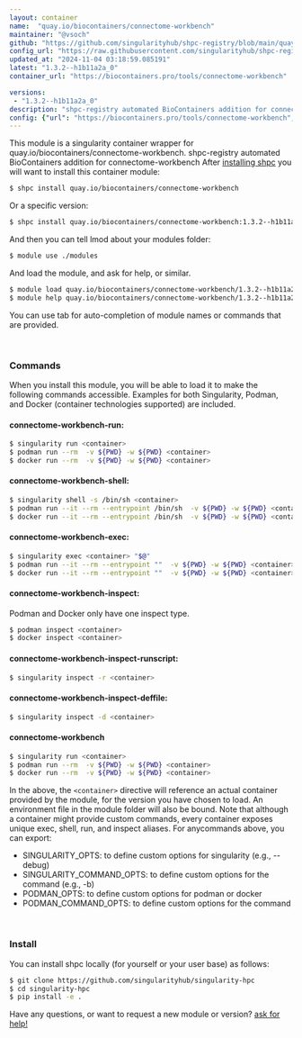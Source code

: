 ```yaml
---
layout: container
name:  "quay.io/biocontainers/connectome-workbench"
maintainer: "@vsoch"
github: "https://github.com/singularityhub/shpc-registry/blob/main/quay.io/biocontainers/connectome-workbench/container.yaml"
config_url: "https://raw.githubusercontent.com/singularityhub/shpc-registry/main/quay.io/biocontainers/connectome-workbench/container.yaml"
updated_at: "2024-11-04 03:18:59.085191"
latest: "1.3.2--h1b11a2a_0"
container_url: "https://biocontainers.pro/tools/connectome-workbench"

versions:
 - "1.3.2--h1b11a2a_0"
description: "shpc-registry automated BioContainers addition for connectome-workbench"
config: {"url": "https://biocontainers.pro/tools/connectome-workbench", "maintainer": "@vsoch", "description": "shpc-registry automated BioContainers addition for connectome-workbench", "latest": {"1.3.2--h1b11a2a_0": "sha256:399e9061585d36fa03888a4945f769aa1e5a61264b4a65849e02bc8512922cac"}, "tags": {"1.3.2--h1b11a2a_0": "sha256:399e9061585d36fa03888a4945f769aa1e5a61264b4a65849e02bc8512922cac"}, "docker": "quay.io/biocontainers/connectome-workbench"}
---
```


This module is a singularity container wrapper for quay.io/biocontainers/connectome-workbench.
shpc-registry automated BioContainers addition for connectome-workbench
After [installing shpc](#install) you will want to install this container module:


```bash
$ shpc install quay.io/biocontainers/connectome-workbench
```

Or a specific version:

```bash
$ shpc install quay.io/biocontainers/connectome-workbench:1.3.2--h1b11a2a_0
```

And then you can tell lmod about your modules folder:

```bash
$ module use ./modules
```

And load the module, and ask for help, or similar.

```bash
$ module load quay.io/biocontainers/connectome-workbench/1.3.2--h1b11a2a_0
$ module help quay.io/biocontainers/connectome-workbench/1.3.2--h1b11a2a_0
```

You can use tab for auto-completion of module names or commands that are provided.

<br>

### Commands

When you install this module, you will be able to load it to make the following commands accessible.
Examples for both Singularity, Podman, and Docker (container technologies supported) are included.

#### connectome-workbench-run:

```bash
$ singularity run <container>
$ podman run --rm  -v ${PWD} -w ${PWD} <container>
$ docker run --rm  -v ${PWD} -w ${PWD} <container>
```

#### connectome-workbench-shell:

```bash
$ singularity shell -s /bin/sh <container>
$ podman run --it --rm --entrypoint /bin/sh  -v ${PWD} -w ${PWD} <container>
$ docker run --it --rm --entrypoint /bin/sh  -v ${PWD} -w ${PWD} <container>
```

#### connectome-workbench-exec:

```bash
$ singularity exec <container> "$@"
$ podman run --it --rm --entrypoint ""  -v ${PWD} -w ${PWD} <container> "$@"
$ docker run --it --rm --entrypoint ""  -v ${PWD} -w ${PWD} <container> "$@"
```

#### connectome-workbench-inspect:

Podman and Docker only have one inspect type.

```bash
$ podman inspect <container>
$ docker inspect <container>
```

#### connectome-workbench-inspect-runscript:

```bash
$ singularity inspect -r <container>
```

#### connectome-workbench-inspect-deffile:

```bash
$ singularity inspect -d <container>
```



#### connectome-workbench

```bash
$ singularity run <container>
$ podman run --rm  -v ${PWD} -w ${PWD} <container>
$ docker run --rm  -v ${PWD} -w ${PWD} <container>
```


In the above, the `<container>` directive will reference an actual container provided
by the module, for the version you have chosen to load. An environment file in the
module folder will also be bound. Note that although a container
might provide custom commands, every container exposes unique exec, shell, run, and
inspect aliases. For anycommands above, you can export:

 - SINGULARITY_OPTS: to define custom options for singularity (e.g., --debug)
 - SINGULARITY_COMMAND_OPTS: to define custom options for the command (e.g., -b)
 - PODMAN_OPTS: to define custom options for podman or docker
 - PODMAN_COMMAND_OPTS: to define custom options for the command

<br>

### Install

You can install shpc locally (for yourself or your user base) as follows:

```bash
$ git clone https://github.com/singularityhub/singularity-hpc
$ cd singularity-hpc
$ pip install -e .
```

Have any questions, or want to request a new module or version? [ask for help!](https://github.com/singularityhub/singularity-hpc/issues)
